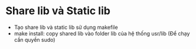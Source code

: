 # Share lib và Static lib
- Tạo share lib và static lib sử dụng makefile
- make install: copy shared lib vào folder lib của hệ thống usr/lib
(Để chạy cần quyền sudo)


